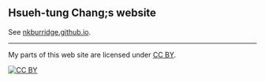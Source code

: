## Hsueh-tung Chang;s website

See [nkburridge.github.io](https://nkburridge.github.io).

---

My parts of this web site are licensed under
[CC BY](https://creativecommons.org/licenses/by/3.0/).

[![CC BY](https://i.creativecommons.org/l/by/3.0/88x31.png)](https://creativecommons.org/licenses/by/3.0/)
